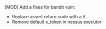 [MOD] Add a fixes for bandit vuln:
- Replace assert return code with a if
- Remove default x_token in nessus executor
